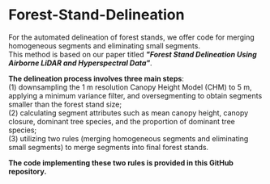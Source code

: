 # Forest-Stand-Delineation
For the automated delineation of forest stands, we offer code for merging homogeneous segments and eliminating small segments.   
This method is based on our paper titled ***"Forest Stand Delineation Using Airborne LiDAR and Hyperspectral Data"***.   

**The delineation process involves three main steps**:   
(1) downsampling the 1 m resolution Canopy Height Model (CHM) to 5 m, applying a minimum variance filter, and oversegmenting to obtain segments smaller than the forest stand size;   
(2) calculating segment attributes such as mean canopy height, canopy closure, dominant tree species, and the proportion of dominant tree species;   
(3) utilizing two rules (merging homogeneous segments and eliminating small segments) to merge segments into final forest stands.   

**The code implementing these two rules is provided in this GitHub repository.**  

